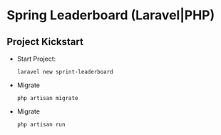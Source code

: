 # Spring Leaderboard (Laravel|PHP)

## Project Kickstart
- Start Project:
    ```shell
    laravel new sprint-leaderboard
    ```

- Migrate
    ```shell
    php artisan migrate
    ```

- Migrate
    ```shell
    php artisan run
    ```


